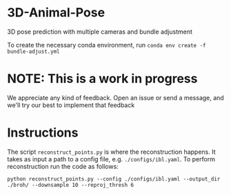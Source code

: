 # 3D-Animal-Pose
3D pose prediction with multiple cameras and bundle adjustment

To create the necessary conda environment, run
`conda env create -f bundle-adjust.yml`

# NOTE: This is a work in progress
We appreciate any kind of feedback. Open an issue or send a message, and we'll try our best to implement that feedback

# Instructions
The script `reconstruct_points.py` is where the reconstruction happens. It takes as input a path to a config file, e.g. `./configs/ibl.yaml`. To perform reconstruction run the code as follows:

``python reconstruct_points.py --config ./configs/ibl.yaml --output_dir ./broh/ --downsample 10 --reproj_thresh 6``
